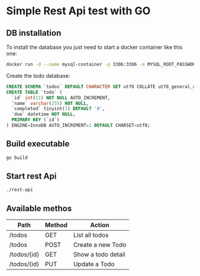 # Simple Rest Api test with GO

## DB installation
To install the database you just need to start a docker container like this one:
```sh
docker run -d --name mysql-container -p 3306:3306 -e MYSQL_ROOT_PASSWORD=MyPassword -d mysql:latest
```

Create the todo database:
```sql
CREATE SCHEMA `todos` DEFAULT CHARACTER SET utf8 COLLATE utf8_general_ci;
CREATE TABLE `todo` (
  `id` int(11) NOT NULL AUTO_INCREMENT,
  `name` varchar(255) NOT NULL,
  `completed` tinyint(1) DEFAULT '0',
  `due` datetime NOT NULL,
  PRIMARY KEY (`id`)
) ENGINE=InnoDB AUTO_INCREMENT=1 DEFAULT CHARSET=utf8;
```

## Build executable
```sh
go build
```

## Start rest Api
```sh
./rest-api
```

## Available methos
| Path  | Method  | Action  |
|---|---|---|
| /todos  | GET  | List all todos  |
| /todos  | POST  | Create a new Todo  |
| /todos/{id}  | GET  | Show a todo detail  | 
| /todos/{id}  | PUT  | Update a Todo  |
